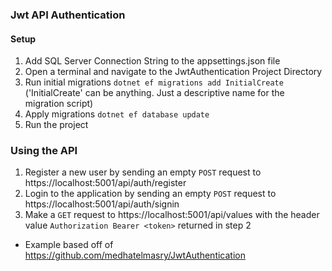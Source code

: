 ### Jwt API Authentication

#### Setup
1. Add SQL Server Connection String to the appsettings.json file
2. Open a terminal and navigate to the JwtAuthentication Project Directory
3. Run initial migrations `dotnet ef migrations add InitialCreate` ('InitialCreate' can be anything. Just a descriptive name for the migration script)
4. Apply migrations `dotnet ef database update`
5. Run the project

### Using the API
1. Register a new user by sending an empty `POST` request to https://localhost:5001/api/auth/register
2. Login to the application by sending an empty `POST` request to https://localhost:5001/api/auth/signin
3. Make a `GET` request to https://localhost:5001/api/values with the header value `Authorization Bearer <token>` returned in step 2

* Example based off of https://github.com/medhatelmasry/JwtAuthentication